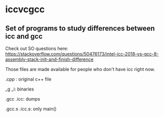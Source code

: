 # iccvcgcc
## Set of programs to study differences between icc and gcc
Check out SO questions here: https://stackoverflow.com/questions/50476173/intel-icc-2018-vs-gcc-8-assembly-stack-init-and-finish-difference

Those files are made available for people who don't have icc right now.

.cpp : original c++ file

\_g \_i: binaries

.gcc .icc: dumps

.gcc.s .icc.s: only main()
